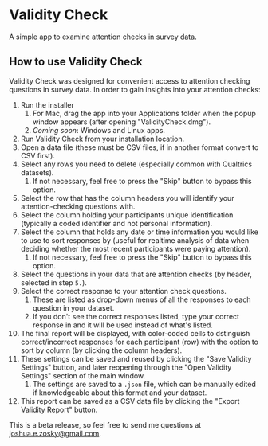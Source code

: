 # Validity Check
A simple app to examine attention checks in survey data.

## How to use Validity Check
Validity Check was designed for convenient access to attention checking questions in survey data. In order to gain insights into your attention checks:
1. Run the installer
    1. For Mac, drag the app into your Applications folder when the popup window appears (after opening "ValidityCheck.dmg").
    1. _Coming soon_: Windows and Linux apps.
1. Run Validity Check from your installation location.
1. Open a data file (these must be CSV files, if in another format convert to CSV first).
1. Select any rows you need to delete (especially common with Qualtrics datasets).
    1. If not necessary, feel free to press the "Skip" button to bypass this option.
1. Select the row that has the column headers you will identify your attention-checking questions with.
1. Select the column holding your participants unique identification (typically a coded identifier and not personal information).
1. Select the column that holds any date or time information you would like to use to sort responses by (useful for realtime analysis of data when deciding whether the most recent participants were paying attention).
    1. If not necessary, feel free to press the "Skip" button to bypass this option.
1. Select the questions in your data that are attention checks (by header, selected in step `5.`).
1. Select the correct response to your attention check questions.
    1. These are listed as drop-down menus of all the responses to each question in your dataset.
    1. If you don't see the correct responses listed, type your correct response in and it will be used instead of what's listed.
1. The final report will be displayed, with color-coded cells to dstinguish correct/incorrect responses for each participant (row) with the option to sort by column (by clicking the column headers).
1. These settings can be saved and reused by clicking the "Save Validity Settings" button, and later reopening through the "Open Validity Settings" section of the main window.
    1. The settings are saved to a `.json` file, which can be manually edited if knowledgeable about this format and your dataset.
1. This report can be saved as a CSV data file by clicking the "Export Validity Report" button.

This is a beta release, so feel free to send me questions at [joshua.e.zosky@gmail.com](mailto:joshua.e.zosky@gmail.com).
